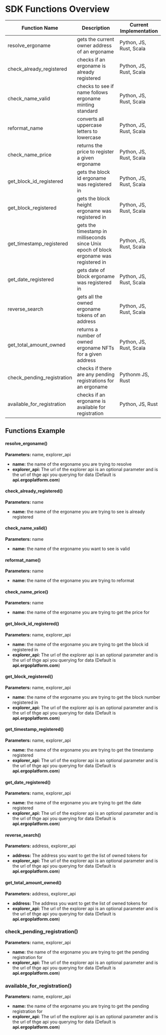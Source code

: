 # SDK Functions Overview

| Function Name     | Description                                   | Current Implementation |
| ----------------- | --------------------------------------------- | ---------------------- |
| resolve_ergoname | gets the current owner address of an ergoname | Python, JS, Rust, Scala |
| check_already_registered | checks if an ergoname is already registered | Python, JS, Rust, Scala |
| check_name_valid | checks to see if name follows ergoname minting standard | Python, JS, Rust, Scala |
| reformat_name | converts all uppercase letters to lowercase | Python, JS, Rust, Scala |
| check_name_price | returns the price to register a given ergoname | Python, JS, Rust, Scala |
| get_block_id_registered | gets the block id ergoname was registered in | Python, JS, Rust, Scala |
| get_block_registered | gets the block height ergoname was registered in | Python, JS, Rust, Scala |
| get_timestamp_registered | gets the timestamp in milliseconds since Unix epoch of block ergoname was registered in | Python, JS, Rust, Scala |
| get_date_registered | gets date of block ergoname was registered in | Python, JS, Rust, Scala |
| reverse_search | gets all the owned ergoname tokens of an address | Python, JS, Rust, Scala |
| get_total_amount_owned | returns a number of owned ergoname NFTs for a given address | Python, JS, Rust, Scala |
| check_pending_registration | checks if there are any pending registrations for an ergoname | Pythonm JS, Rust |
| available_for_registration | checks if an ergoname is available for registration | Python, JS, Rust |


## Functions Example

#### resolve_ergoname()

**Parameters:** name, explorer_api

- **name:** the name of the ergoname you are trying to resolve
- **explorer_api:** The url of the explorer api is an optional parameter and is the url of thge api you querying for data (Default is **api.ergoplatform.com**)


#### check_already_registered()

**Parameters:** name

- **name:** the name of the ergoname you are trying to see is already registered

#### check_name_valid()

**Parameters:** name

- **name:** the name of the ergoname you want to see is valid

#### reformat_name()

**Parameters:** name

- **name:** the name of the ergoname you are trying to reformat

#### check_name_price()

**Parameters:** name

- **name:** the name of the ergoname you are trying to get the price for

#### get_block_id_registered()

**Parameters:** name, explorer_api

- **name:** the name of the ergoname you are trying to get the block id registered in
- **explorer_api:** The url of the explorer api is an optional parameter and is the url of thge api you querying for data (Default is **api.ergoplatform.com**)

#### get_block_registered()

**Parameters:** name, explorer_api

- **name:** the name of the ergoname you are trying to get the block number registered in
- **explorer_api:** The url of the explorer api is an optional parameter and is the url of thge api you querying for data (Default is **api.ergoplatform.com**)

#### get_timestamp_registered()

**Parameters:** name, explorer_api

- **name:** the name of the ergoname you are trying to get the timestamp registered
- **explorer_api:** The url of the explorer api is an optional parameter and is the url of thge api you querying for data (Default is **api.ergoplatform.com**)

#### get_date_registered()

**Parameters:** name, explorer_api

- **name:** the name of the ergoname you are trying to get the date registered
- **explorer_api:** The url of the explorer api is an optional parameter and is the url of thge api you querying for data (Default is **api.ergoplatform.com**)

#### reverse_search()

**Parameters:** address, explorer_api

- **address:** The address you want to get the list of owned tokens for
- **explorer_api:** The url of the explorer api is an optional parameter and is the url of thge api you querying for data (Default is **api.ergoplatform.com**)


#### get_total_amount_owned()

**Parameters:** address, explorer_api

- **address:** The address you want to get the list of owned tokens for
- **explorer_api:** The url of the explorer api is an optional parameter and is the url of thge api you querying for data (Default is **api.ergoplatform.com**)

### check_pending_registration()

**Parameters:** name, explorer_api

- **name:** the name of the ergoname you are trying to get the pending registration for
- **explorer_api:** The url of the explorer api is an optional parameter and is the url of thge api you querying for data (Default is **api.ergoplatform.com**)

### available_for_registration()

**Parameters:** name, explorer_api

- **name:** the name of the ergoname you are trying to get the pending registration for
- **explorer_api:** The url of the explorer api is an optional parameter and is the url of thge api you querying for data (Default is **api.ergoplatform.com**)